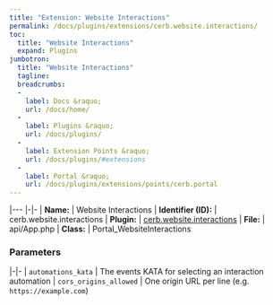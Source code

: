 ```yaml
---
title: "Extension: Website Interactions"
permalink: /docs/plugins/extensions/cerb.website.interactions/
toc:
  title: "Website Interactions"
  expand: Plugins
jumbotron:
  title: "Website Interactions"
  tagline: 
  breadcrumbs:
  -
    label: Docs &raquo;
    url: /docs/home/
  -
    label: Plugins &raquo;
    url: /docs/plugins/
  -
    label: Extension Points &raquo;
    url: /docs/plugins/#extensions
  -
    label: Portal &raquo;
    url: /docs/plugins/extensions/points/cerb.portal
---
```


|---
|-|-
| **Name:** | Website Interactions
| **Identifier (ID):** | cerb.website.interactions
| **Plugin:** | [cerb.website.interactions](/docs/plugins/cerb.website.interactions/)
| **File:** | api/App.php
| **Class:** | Portal_WebsiteInteractions

### Parameters

|-|-
| `automations_kata` | The events KATA for selecting an interaction automation
| `cors_origins_allowed` | One origin URL per line (e.g. `https://example.com`) 
